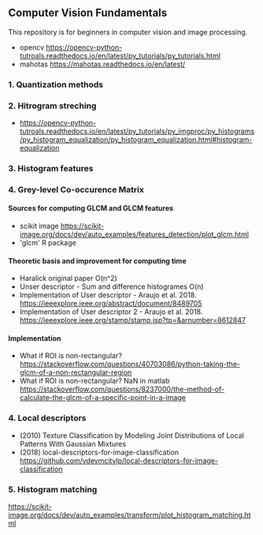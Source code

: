 ## Computer Vision Fundamentals
This repository is for beginners in computer vision and image processing. 
- opencv https://opencv-python-tutroals.readthedocs.io/en/latest/py_tutorials/py_tutorials.html
- mahotas https://mahotas.readthedocs.io/en/latest/
### 1. Quantization methods 


### 2. Hitrogram streching
- https://opencv-python-tutroals.readthedocs.io/en/latest/py_tutorials/py_imgproc/py_histograms/py_histogram_equalization/py_histogram_equalization.html#histogram-equalization


### 3. Histogram features


### 4. Grey-level Co-occurence Matrix 
#### Sources for computing GLCM and GLCM features 
- scikit image https://scikit-image.org/docs/dev/auto_examples/features_detection/plot_glcm.html
- 'glcm' R package

#### Theoretic basis and improvement for computing time
- Haralick original paper O(n^2)
- Unser descriptor - Sum and difference histogrames O(n)
- Implementation of User descriptor - Araujo et al. 2018. https://ieeexplore.ieee.org/abstract/document/8489705
- Implementation of User descriptor 2 - Araujo et al. 2018. https://ieeexplore.ieee.org/stamp/stamp.jsp?tp=&arnumber=8612847

#### Implementation
- What if ROI is non-rectangular? https://stackoverflow.com/questions/40703086/python-taking-the-glcm-of-a-non-rectangular-region
- What if ROI is non-rectangular? NaN in matlab https://stackoverflow.com/questions/8237000/the-method-of-calculate-the-glcm-of-a-specific-point-in-a-image

### 4. Local descriptors
- (2010) Texture Classification by Modeling Joint Distributions of Local Patterns With Gaussian Mixtures
- (2018) local-descriptors-for-image-classification https://github.com/vdevmcitylp/local-descriptors-for-image-classification

### 5. Histogram matching
https://scikit-image.org/docs/dev/auto_examples/transform/plot_histogram_matching.html
